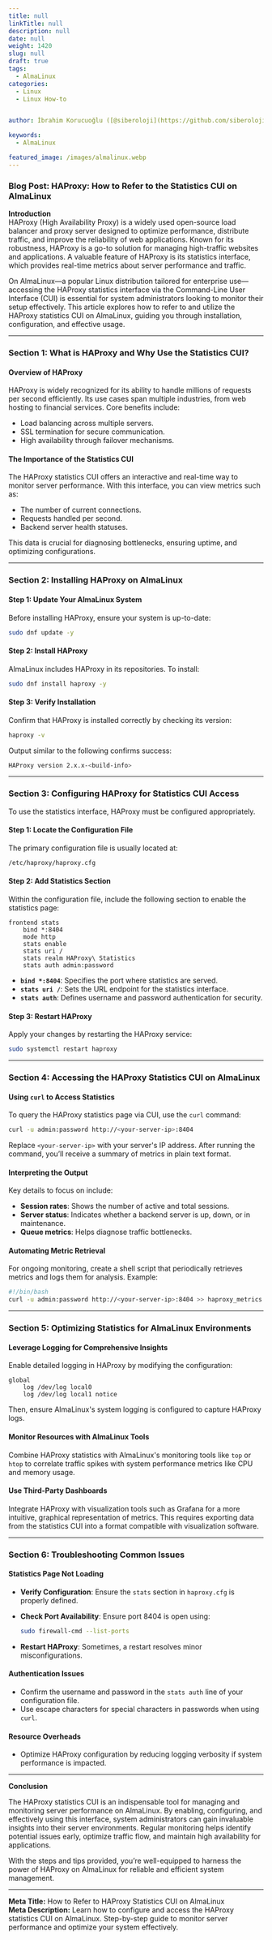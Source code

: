 ```yaml
---
title: null
linkTitle: null
description: null
date: null
weight: 1420
slug: null
draft: true
tags:
  - AlmaLinux
categories:
  - Linux
  - Linux How-to


author: İbrahim Korucuoğlu ([@siberoloji](https://github.com/siberoloji))

keywords:
  - AlmaLinux

featured_image: /images/almalinux.webp
---
```

### Blog Post: HAProxy: How to Refer to the Statistics CUI on AlmaLinux

**Introduction**  
HAProxy (High Availability Proxy) is a widely used open-source load balancer and proxy server designed to optimize performance, distribute traffic, and improve the reliability of web applications. Known for its robustness, HAProxy is a go-to solution for managing high-traffic websites and applications. A valuable feature of HAProxy is its statistics interface, which provides real-time metrics about server performance and traffic.  

On AlmaLinux—a popular Linux distribution tailored for enterprise use—accessing the HAProxy statistics interface via the Command-Line User Interface (CUI) is essential for system administrators looking to monitor their setup effectively. This article explores how to refer to and utilize the HAProxy statistics CUI on AlmaLinux, guiding you through installation, configuration, and effective usage.

---

### Section 1: **What is HAProxy and Why Use the Statistics CUI?**  

#### Overview of HAProxy  

HAProxy is widely recognized for its ability to handle millions of requests per second efficiently. Its use cases span multiple industries, from web hosting to financial services. Core benefits include:  

- Load balancing across multiple servers.  
- SSL termination for secure communication.  
- High availability through failover mechanisms.  

#### The Importance of the Statistics CUI  

The HAProxy statistics CUI offers an interactive and real-time way to monitor server performance. With this interface, you can view metrics such as:  

- The number of current connections.  
- Requests handled per second.  
- Backend server health statuses.  

This data is crucial for diagnosing bottlenecks, ensuring uptime, and optimizing configurations.

---

### Section 2: **Installing HAProxy on AlmaLinux**  

#### Step 1: Update Your AlmaLinux System  

Before installing HAProxy, ensure your system is up-to-date:  

```bash
sudo dnf update -y
```  

#### Step 2: Install HAProxy  

AlmaLinux includes HAProxy in its repositories. To install:  

```bash
sudo dnf install haproxy -y
```  

#### Step 3: Verify Installation  

Confirm that HAProxy is installed correctly by checking its version:  

```bash
haproxy -v
```  

Output similar to the following confirms success:  

```bash
HAProxy version 2.x.x-<build-info>
```  

---

### Section 3: **Configuring HAProxy for Statistics CUI Access**  

To use the statistics interface, HAProxy must be configured appropriately.  

#### Step 1: Locate the Configuration File  

The primary configuration file is usually located at:  

```bash
/etc/haproxy/haproxy.cfg
```  

#### Step 2: Add Statistics Section  

Within the configuration file, include the following section to enable the statistics page:  

```plaintext
frontend stats
    bind *:8404
    mode http
    stats enable
    stats uri /
    stats realm HAProxy\ Statistics
    stats auth admin:password
```  

- **`bind *:8404`**: Specifies the port where statistics are served.  
- **`stats uri /`**: Sets the URL endpoint for the statistics interface.  
- **`stats auth`**: Defines username and password authentication for security.  

#### Step 3: Restart HAProxy  

Apply your changes by restarting the HAProxy service:  

```bash
sudo systemctl restart haproxy
```  

---

### Section 4: **Accessing the HAProxy Statistics CUI on AlmaLinux**  

#### Using `curl` to Access Statistics  

To query the HAProxy statistics page via CUI, use the `curl` command:  

```bash
curl -u admin:password http://<your-server-ip>:8404
```  

Replace `<your-server-ip>` with your server's IP address. After running the command, you’ll receive a summary of metrics in plain text format.  

#### Interpreting the Output  

Key details to focus on include:  

- **Session rates**: Shows the number of active and total sessions.  
- **Server status**: Indicates whether a backend server is up, down, or in maintenance.  
- **Queue metrics**: Helps diagnose traffic bottlenecks.  

#### Automating Metric Retrieval  

For ongoing monitoring, create a shell script that periodically retrieves metrics and logs them for analysis. Example:  

```bash
#!/bin/bash
curl -u admin:password http://<your-server-ip>:8404 >> haproxy_metrics.log
```

---

### Section 5: **Optimizing Statistics for AlmaLinux Environments**  

#### Leverage Logging for Comprehensive Insights  

Enable detailed logging in HAProxy by modifying the configuration:  

```plaintext
global
    log /dev/log local0
    log /dev/log local1 notice
```  

Then, ensure AlmaLinux's system logging is configured to capture HAProxy logs.  

#### Monitor Resources with AlmaLinux Tools  

Combine HAProxy statistics with AlmaLinux's monitoring tools like `top` or `htop` to correlate traffic spikes with system performance metrics like CPU and memory usage.  

#### Use Third-Party Dashboards  

Integrate HAProxy with visualization tools such as Grafana for a more intuitive, graphical representation of metrics. This requires exporting data from the statistics CUI into a format compatible with visualization software.

---

### Section 6: **Troubleshooting Common Issues**  

#### Statistics Page Not Loading  

- **Verify Configuration**: Ensure the `stats` section in `haproxy.cfg` is properly defined.  
- **Check Port Availability**: Ensure port 8404 is open using:  

  ```bash
  sudo firewall-cmd --list-ports
  ```  

- **Restart HAProxy**: Sometimes, a restart resolves minor misconfigurations.  

#### Authentication Issues  

- Confirm the username and password in the `stats auth` line of your configuration file.  
- Use escape characters for special characters in passwords when using `curl`.  

#### Resource Overheads  

- Optimize HAProxy configuration by reducing logging verbosity if system performance is impacted.  

---

**Conclusion**  

The HAProxy statistics CUI is an indispensable tool for managing and monitoring server performance on AlmaLinux. By enabling, configuring, and effectively using this interface, system administrators can gain invaluable insights into their server environments. Regular monitoring helps identify potential issues early, optimize traffic flow, and maintain high availability for applications.  

With the steps and tips provided, you’re well-equipped to harness the power of HAProxy on AlmaLinux for reliable and efficient system management.  

---

**Meta Title:** How to Refer to HAProxy Statistics CUI on AlmaLinux  
**Meta Description:** Learn how to configure and access the HAProxy statistics CUI on AlmaLinux. Step-by-step guide to monitor server performance and optimize your system effectively.
